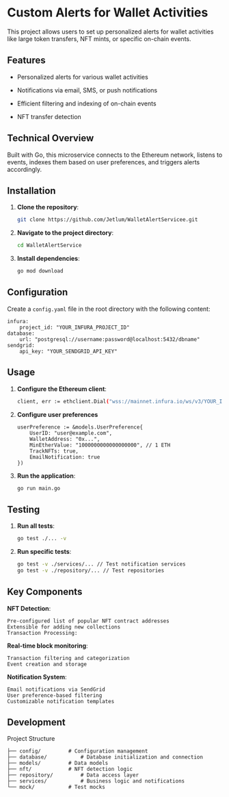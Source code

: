

# Custom Alerts for Wallet Activities

  

This project allows users to set up personalized alerts for wallet activities like large token transfers, NFT mints, or specific on-chain events.

  

## Features

  

- Personalized alerts for various wallet activities

- Notifications via email, SMS, or push notifications

- Efficient filtering and indexing of on-chain events

- NFT transfer detection

  

## Technical Overview

  

Built with Go, this microservice connects to the Ethereum network, listens to events, indexes them based on user preferences, and triggers alerts accordingly.

  

## Installation

  

1.  **Clone the repository**:

	```sh
	git clone https://github.com/Jetlum/WalletAlertServicee.git
2.  **Navigate to the project directory**:
	```sh
	cd WalletAlertService
3.  **Install dependencies**:
	```sh
	go mod download
## Configuration

Create a `config.yaml` file in the root directory with the following content:

	infura:
		project_id: "YOUR_INFURA_PROJECT_ID"
	database:
		url: "postgresql://username:password@localhost:5432/dbname"
	sendgrid:
		api_key: "YOUR_SENDGRID_API_KEY"

## Usage

  

1.  **Configure the Ethereum client**:

	```sh
	client, err := ethclient.Dial("wss://mainnet.infura.io/ws/v3/YOUR_INFURA_PROJECT_ID")
2.	**Configure user preferences**

		userPreference := &models.UserPreference{
			UserID: "user@example.com",
			WalletAddress: "0x...",
		    MinEtherValue: "1000000000000000000", // 1 ETH
		    TrackNFTs: true,
		    EmailNotification: true
		})
 
3.  **Run the application**:
	```sh
	go run main.go
## Testing

1.  **Run all tests**:

	```sh
	go test ./... -v
2.  **Run specific tests**:

	```sh
	go test -v ./services/... // Test notification services
	go test -v ./repository/... // Test repositories
## Key Components

**NFT Detection**:

	Pre-configured list of popular NFT contract addresses
	Extensible for adding new collections
	Transaction Processing:

**Real-time block monitoring**:

	Transaction filtering and categorization
	Event creation and storage
 
**Notification System**:

	Email notifications via SendGrid
	User preference-based filtering
	Customizable notification templates

## Development
Project Structure

	├── config/			# Configuration management
	├── database/			# Database initialization and connection
	├── models/			# Data models
	├── nft/			# NFT detection logic
	├── repository/			# Data access layer
	├── services/			# Business logic and notifications
	└── mock/			# Test mocks